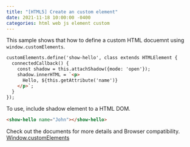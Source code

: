 ```yaml
---
title: "[HTML5] Create an custom element"
date: 2021-11-18 10:00:00 -0400
categories: html web js element custom
---
```


This sample shows that how to define a custom HTML docuemnt using `window.customElements`.

```html
customElements.define('show-hello', class extends HTMLElement {
  connectedCallback() {
    const shadow = this.attachShadow({mode: 'open'});
    shadow.innerHTML = `<p>
      Hello, ${this.getAttribute('name')}
    </p>`;
  }
});
```

To use, include shadow element to a HTML DOM.

```html
<show-hello name="John"></show-hello>
```

Check out the documents for more details and Browser compatibility.
<a href="[https://](https://developer.mozilla.org/en-US/docs/Web/API/Window/customElements)" target="_blank">Window.customElements</a>
